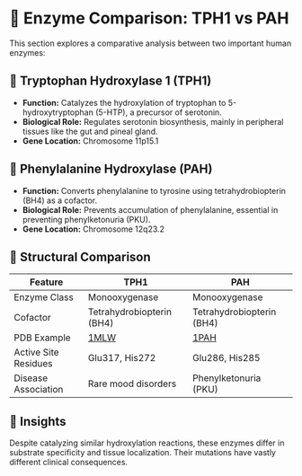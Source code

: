 # 🧬 Enzyme Comparison: TPH1 vs PAH

This section explores a comparative analysis between two important human enzymes:

## 🧪 Tryptophan Hydroxylase 1 (TPH1)

- **Function:** Catalyzes the hydroxylation of tryptophan to 5-hydroxytryptophan (5-HTP), a precursor of serotonin.
- **Biological Role:** Regulates serotonin biosynthesis, mainly in peripheral tissues like the gut and pineal gland.
- **Gene Location:** Chromosome 11p15.1

## 🧪 Phenylalanine Hydroxylase (PAH)

- **Function:** Converts phenylalanine to tyrosine using tetrahydrobiopterin (BH4) as a cofactor.
- **Biological Role:** Prevents accumulation of phenylalanine, essential in preventing phenylketonuria (PKU).
- **Gene Location:** Chromosome 12q23.2

## 🧬 Structural Comparison

| Feature               | TPH1                         | PAH                          |
|-----------------------|------------------------------|------------------------------|
| Enzyme Class          | Monooxygenase                | Monooxygenase                |
| Cofactor              | Tetrahydrobiopterin (BH4)    | Tetrahydrobiopterin (BH4)    |
| PDB Example           | [1MLW](https://www.rcsb.org/structure/1MLW) | [1PAH](https://www.rcsb.org/structure/1PAH) |
| Active Site Residues  | Glu317, His272               | Glu286, His285               |
| Disease Association   | Rare mood disorders          | Phenylketonuria (PKU)        |

## 🔬 Insights

Despite catalyzing similar hydroxylation reactions, these enzymes differ in substrate specificity and tissue localization. Their mutations have vastly different clinical consequences.
